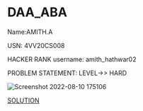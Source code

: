 # DAA_ABA
Name:AMITH.A

USN: 4VV20CS008

HACKER RANK 
username: amith_hathwar02


PROBLEM STATEMENT: LEVEL->> HARD

![Screenshot 2022-08-10 175106](https://user-images.githubusercontent.com/76877728/183899974-d6e63b08-290d-4704-a7af-99b07f30f928.jpg)

[SOLUTION]()
